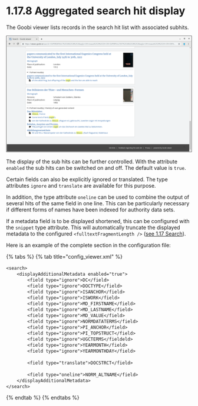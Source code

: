 # 1.17.8 Aggregated search hit display

The Goobi viewer lists records in the search hit list with associated subhits.&#x20;

![Aggregated search hit display](../../../.gitbook/assets/2.17.8.png)

The display of the sub hits can be further controlled. With the attribute `enabled` the sub hits can be switched on and off. The default value is `true`.&#x20;

Certain fields can also be explicitly ignored or translated. The type attributes `ignore` and `translate` are available for this purpose.&#x20;

In addition, the type attribute `oneline` can be used to combine the output of several hits of the same field in one line. This can be particularly necessary if different forms of names have been indexed for authority data sets.&#x20;

If a metadata field is to be displayed shortened, this can be configured with the `snippet` type attribute. This will automatically truncate the displayed metadata to the configured `<fulltextFragmentLength />` ([see 1.17 Search](./)).

Here is an example of the complete section in the configuration file:

{% tabs %}
{% tab title="config_viewer.xml" %}
```markup
<search>
    <displayAdditionalMetadata enabled="true">      
        <field type="ignore">DC</field>
        <field type="ignore">DOCTYPE</field>
        <field type="ignore">ISANCHOR</field>
        <field type="ignore">ISWORK</field>
        <field type="ignore">MD_FIRSTNAME</field>
        <field type="ignore">MD_LASTNAME</field>
        <field type="ignore">MD_VALUE</field>
        <field type="ignore">NORMDATATERMS</field>
        <field type="ignore">PI_ANCHOR</field>
        <field type="ignore">PI_TOPSTRUCT</field>
        <field type="ignore">UGCTERMS</fieldeld>
        <field type="ignore">YEARMONTH</field>
        <field type="ignore">YEARMONTHDAY</field>

        <field type="translate">DOCSTRCT</field>
        
        <field type="oneline">NORM_ALTNAME</field>
    </displayAdditionalMetadata>
</search>
```
{% endtab %}
{% endtabs %}
